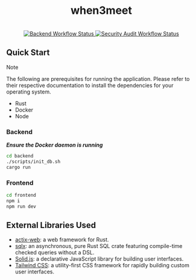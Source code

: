 <h1 align="center">when3meet</h1>

<br />

<div align="center">
  <!-- Github Actions -->
  <a href="https://github.com/garrettladley/when3meet/actions/workflows/backend.yml">
    <img src="https://github.com/garrettladley/when3meet/actions/workflows/backend.yml/badge.svg"
      alt="Backend Workflow Status" />
  </a>
  <a href="https://github.com/garrettladley/when3meet/actions/workflows/security_audit.yml">
    <img src="https://github.com/garrettladley/when3meet/actions/workflows/securityaudit.yml/badge.svg"
    alt="Security Audit Workflow Status" />
  </a>
</div>

## Quick Start

> [!NOTE]
> The following are prerequisites for running the application. Please refer to their respective documentation to install the dependencies for your operating system.
>
> - Rust
> - Docker
> - Node

### Backend

***Ensure the Docker daemon is running***

```bash
cd backend
./scripts/init_db.sh
cargo run
```

### Frontend

```bash
cd frontend
npm i
npm run dev
```

## External Libraries Used

- [actix-web](https://actix.rs/): a web framework for Rust.
- [sqlx](https://docs.rs/sqlx/latest/sqlx/): an asynchronous, pure Rust SQL crate featuring compile-time checked queries without a DSL.
- [Solid.js](https://www.solidjs.com/): a declarative JavaScript library for building user interfaces.
- [Tailwind CSS](https://tailwindcss.com/): a utility-first CSS framework for rapidly building custom user interfaces.
